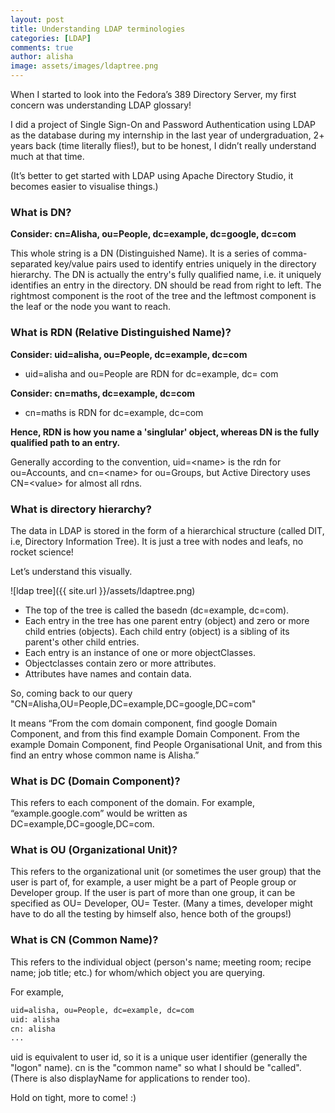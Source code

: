 ```yaml
---
layout: post
title: Understanding LDAP terminologies
categories: [LDAP]
comments: true
author: alisha
image: assets/images/ldaptree.png
---
```


When I started to look into the Fedora’s 389 Directory Server, my first concern was understanding LDAP glossary!

I did a project of Single Sign-On and Password Authentication using LDAP as the database during my internship in the last year of undergraduation, 2+ years back (time literally flies!), but to be honest, I didn’t really understand much at that time.

(It’s better to get started with LDAP using Apache Directory Studio, it becomes easier to visualise things.)

<!-- ##What is LDAP?##


 -->
### What is DN? ###

**Consider: cn=Alisha, ou=People, dc=example, dc=google, dc=com**

This whole string is a DN (Distinguished Name). It is a series of comma-separated key/value pairs used to identify entries uniquely in the directory hierarchy. The DN is actually the entry's fully qualified name, i.e. it uniquely identifies an entry in the directory. DN should be read from right to left. The rightmost component is the root of the tree and the leftmost component is the leaf or the node you want to reach.


### What is RDN (Relative Distinguished Name)? ###

**Consider: uid=alisha, ou=People, dc=example, dc=com**

* uid=alisha and ou=People are RDN for dc=example, dc= com

**Consider: cn=maths, dc=example, dc=com**

* cn=maths is RDN for dc=example, dc=com

**Hence, RDN is how you name a 'singlular' object, whereas DN is the fully qualified path to an entry.**

Generally according to the convention, uid=&lt;name&gt; is the rdn for ou=Accounts, and cn=&lt;name&gt; for ou=Groups, but Active Directory uses CN=&lt;value&gt; for almost all rdns.


### What is directory hierarchy? ###

The data in LDAP is stored in the form of a hierarchical structure (called DIT, i.e, Directory Information Tree). It is just a tree with nodes and leafs, no rocket science!

Let’s understand this visually.

![ldap tree]({{ site.url }}/assets/ldaptree.png)


* The top of the tree is called the basedn (dc=example, dc=com).
* Each entry in the tree has one parent entry (object) and zero or more child entries (objects). Each child  entry (object) is a sibling of its parent's other child entries.
* Each entry is an instance of one or more objectClasses.
* Objectclasses contain zero or more attributes.
* Attributes have names and contain data.

So, coming back to our query "CN=Alisha,OU=People,DC=example,DC=google,DC=com"

It means “From the com domain component, find google Domain Component, and from this find example Domain Component. From the example Domain Component, find People Organisational Unit, and from this find an entry whose common name is Alisha.”


### What is DC (Domain Component)? ###

This refers to each component of the domain. For example, “example.google.com” would be written as DC=example,DC=google,DC=com.


### What is OU (Organizational Unit)? ###

This refers to the organizational unit (or sometimes the user group) that the user is part of, for example, a user might be a part of People group or Developer group. If the user is part of more than one group, it can be specified as OU= Developer, OU= Tester. (Many a times, developer might have to do all the testing by himself also, hence both of the groups!)


### What is CN (Common Name)? ###

This refers to the individual object (person's name; meeting room; recipe name; job title; etc.) for whom/which object you are querying.

For example,

```html
uid=alisha, ou=People, dc=example, dc=com
uid: alisha
cn: alisha
...
```

uid is equivalent to user id, so it is a unique user identifier (generally the "logon" name). cn is the "common name" so what I should be "called". (There is also displayName for applications to render too).

Hold on tight, more to come! :)

